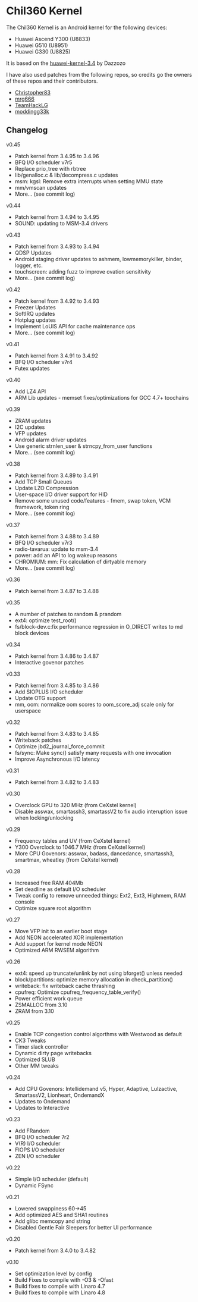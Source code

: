  
Chil360 Kernel
==============

The Chil360 Kernel is an Android kernel for the following devices:
* Huawei Ascend Y300 (U8833)
* Huawei G510 (U8951)
* Huawei G330 (U8825)

It is based on the [huawei-kernel-3.4] by Dazzozo

I have also used patches from the following repos, so credits go the owners
of these repos and their contributors.

* [Christopher83]
* [mrg666]
* [TeamHackLG]
* [moddingg33k]

Changelog
---------
v0.45
* Patch kernel from 3.4.95 to 3.4.96
* BFQ I/O scheduler v7r5
* Replace prio_tree with rbtree
* lib/genalloc.c & lib/decompress.c updates
* msm: kgsl: Remove extra interrupts when setting MMU state
* mm/vmscan updates
* More... (see commit log)

v0.44
* Patch kernel from 3.4.94 to 3.4.95
* SOUND: updating to MSM-3.4 drivers

v0.43
* Patch kernel from 3.4.93 to 3.4.94
* QDSP Updates
* Android staging driver updates to ashmem, lowmemorykiller, binder, logger, etc.
* touchscreen: adding fuzz to improve ovation sensitivity
* More... (see commit log)

v0.42
* Patch kernel from 3.4.92 to 3.4.93
* Freezer Updates
* SoftIRQ updates
* Hotplug updates
* Implement LoUIS API for cache maintenance ops
* More... (see commit log)

v0.41
* Patch kernel from 3.4.91 to 3.4.92
* BFQ I/O scheduler v7r4
* Futex updates

v0.40
* Add LZ4 API
* ARM Lib updates - memset fixes/optimizations for GCC 4.7+ toochains

v0.39
* ZRAM updates
* I2C updates
* VFP updates
* Android alarm driver updates
* Use generic strnlen_user & strncpy_from_user functions
* More... (see commit log)

v0.38
* Patch kernel from 3.4.89 to 3.4.91
* Add TCP Small Queues
* Update LZO Compression
* User-space I/O driver support for HID
* Remove some unused code/features - fmem, swap token, VCM framework, token ring
* More... (see commit log)

v0.37
* Patch kernel from 3.4.88 to 3.4.89
* BFQ I/O scheduler v7r3
* radio-tavarua: update to msm-3.4
* power: add an API to log wakeup reasons
* CHROMIUM: mm: Fix calculation of dirtyable memory
* More... (see commit log)

v0.36
* Patch kernel from 3.4.87 to 3.4.88

v0.35
* A number of patches to random & prandom
* ext4: optimize test_root()
* fs/block-dev.c:fix performance regression in O_DIRECT writes to md block devices

v0.34
* Patch kernel from 3.4.86 to 3.4.87
* Interactive govenor patches

v0.33
* Patch kernel from 3.4.85 to 3.4.86
* Add SIOPLUS I/O scheduler
* Update OTG support
* mm, oom: normalize oom scores to oom_score_adj scale only for userspace

v0.32
* Patch kernel from 3.4.83 to 3.4.85
* Writeback patches
* Optimize jbd2_journal_force_commit
* fs/sync: Make sync() satisfy many requests with one invocation
* Improve Asynchronous I/O latency

v0.31
* Patch kernel from 3.4.82 to 3.4.83

v0.30
* Overclock GPU to 320 MHz (from CeXstel kernel)
* Disable asswax, smartassh3, smartassV2 to fix audio interuption issue when locking/unlocking

v0.29
* Frequency tables and UV (from CeXstel kernel)
* Y300 Overclock to 1046.7 MHz (from CeXstel kernel)
* More CPU Govenors: asswax, badass, dancedance, smartassh3, smartmax, wheatley (from CeXstel kernel)

v0.28
* Increased free RAM 404Mb
* Set deadline as default I/O scheduler 
* Tweak config to remove unneeded things: Ext2, Ext3, Highmem, RAM console
* Optimize square root algorithm

v0.27
* Move VFP init to an earlier boot stage
* Add NEON accelerated XOR implementation
* Add support for kernel mode NEON
* Optimized ARM RWSEM algorithm

v0.26
* ext4: speed up truncate/unlink by not using bforget() unless needed
* block/partitions: optimize memory allocation in check_partition()
* writeback: fix writeback cache thrashing
* cpufreq: Optimize cpufreq_frequency_table_verify()
* Power efficient work queue
* ZSMALLOC  from 3.10
* ZRAM from 3.10

v0.25
* Enable TCP congestion control algorthms with Westwood as default
* CK3 Tweaks
* Timer slack controller
* Dynamic dirty page writebacks
* Optimized SLUB
* Other MM tweaks

v0.24
* Add CPU Govenors: Intellidemand v5, Hyper, Adaptive, Lulzactive, SmartassV2, Lionheart, OndemandX
* Updates to Ondemand
* Updates to Interactive

v0.23
* Add FRandom
* BFQ I/O scheduler 7r2
* V(R) I/O scheduler
* FIOPS I/O scheduler
* ZEN I/O scheduler

v0.22
* Simple I/O scheduler (default)
* Dynamic FSync

v0.21
* Lowered swappiness 60->45
* Add optimized AES and SHA1 routines
* Add glibc memcopy and string
* Disabled Gentle Fair Sleepers for better UI performance 

v0.20
* Patch kernel from 3.4.0 to 3.4.82

v0.10
* Set optimization level by config
* Build Fixes to compile with -O3 & -Ofast
* Build fixes to compile with Linaro 4.7
* Build fixes to compile with Linaro 4.8

[huawei-kernel-3.4]:https://github.com/Dazzozo/huawei-kernel-3.4
[Christopher83]:https://github.com/Christopher83/samsung-kernel-msm7x30
[mrg666]:https://github.com/mrg666/android_kernel_mako/
[TeamHackLG]:https://github.com/TeamHackLG/lge-kernel-lproj
[moddingg33k]:https://github.com/moddingg33k/android_kernel_huawai_Y300-J1
